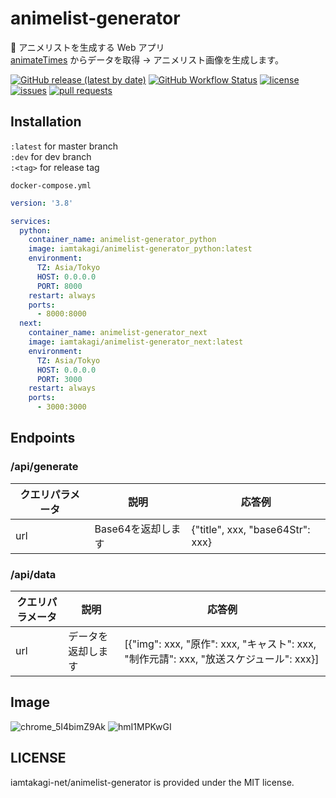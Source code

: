 # animelist-generator
📰 アニメリストを生成する Web アプリ\
[animateTimes](https://www.animatetimes.com/) からデータを取得 -> アニメリスト画像を生成します。

[![GitHub release (latest by date)](https://img.shields.io/github/v/release/iamtakagi-net/animelist-generator)](https://github.com/iamtakagi-net/animelist-generator/releases)
[![GitHub Workflow Status](https://img.shields.io/github/workflow/status/iamtakagi-net/animelist-generator/CI)](https://github.com/iamtakagi-net/animelist-generator/actions/workflows/ci.yml)
[![license](https://img.shields.io/github/license/iamtakagi-net/animelist-generator)](https://github.com/iamtakagi-net/animelist-generator/blob/master/LICENSE)
[![issues](https://img.shields.io/github/issues/iamtakagi-net/animelist-generator)](https://github.com/iamtakagi-net/animelist-generator/issues)
[![pull requests](https://img.shields.io/github/issues-pr/iamtakagi-net/animelist-generator)](https://github.com/iamtakagi-net/animelist-generator/pulls)

## Installation
`:latest` for master branch\
`:dev` for dev branch\
`:<tag>` for release tag

`docker-compose.yml`
```yml
version: '3.8'

services:
  python:
    container_name: animelist-generator_python
    image: iamtakagi/animelist-generator_python:latest
    environment:
      TZ: Asia/Tokyo
      HOST: 0.0.0.0
      PORT: 8000
    restart: always
    ports:
      - 8000:8000
  next:
    container_name: animelist-generator_next
    image: iamtakagi/animelist-generator_next:latest
    environment:
      TZ: Asia/Tokyo
      HOST: 0.0.0.0
      PORT: 3000
    restart: always
    ports:
      - 3000:3000
```

## Endpoints

### /api/generate
クエリパラメータ | 説明 | 応答例
---- | ---- | ----
url | Base64を返却します | {"title", xxx, "base64Str": xxx}

### /api/data
クエリパラメータ | 説明 | 応答例
---- | ---- | ----
url | データを返却します | [{"img": xxx, "原作": xxx, "キャスト": xxx, "制作元請": xxx, "放送スケジュール": xxx}]

## Image
![chrome_5I4bimZ9Ak](https://user-images.githubusercontent.com/46530214/110240691-83e87580-7f90-11eb-8c99-3307aa0180a2.png)
![hmI1MPKwGI](https://user-images.githubusercontent.com/46530214/110240693-8519a280-7f90-11eb-9a86-7d50461700a2.png)

## LICENSE
iamtakagi-net/animelist-generator is provided under the MIT license.
